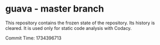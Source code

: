 # guava - master branch

This repository contains the frozen state of the repository.
Its history is cleared. It is used only for static code
analysis with Codacy.

Commit Time: 1734396713